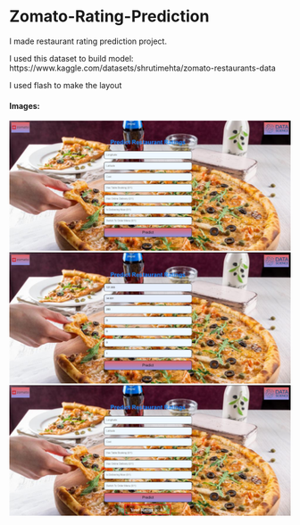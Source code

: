 <h1>Zomato-Rating-Prediction</h1>

<p>I made restaurant rating prediction project.</p>
<p>I used this dataset to build model: https://www.kaggle.com/datasets/shrutimehta/zomato-restaurants-data</p>
<p>I used flash to make the layout</p>

<h4>Images:</h4>
<img width="600px" src="https://github.com/Mroku99/Zomato-Rating-Prediction/blob/master/images/home.jpg?raw=true">
<img width="600px" src="https://github.com/Mroku99/Zomato-Rating-Prediction/blob/master/images/home_data.jpg?raw=true">
<img width="600px" src="https://github.com/Mroku99/Zomato-Rating-Prediction/blob/master/images/predict.jpg?raw=true">

